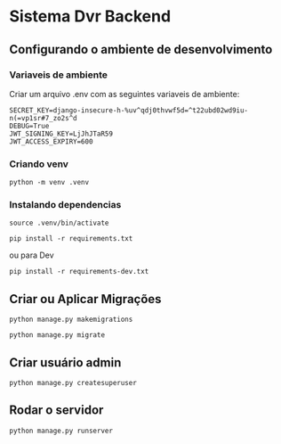 # Sistema Dvr Backend

## Configurando o ambiente de desenvolvimento

### Variaveis de ambiente

Criar um arquivo .env com as seguintes variaveis de ambiente:

```
SECRET_KEY=django-insecure-h-%uv^qdj0thvwf5d=^t22ubd02wd9iu-n(=vp1sr#7_zo2s^d
DEBUG=True
JWT_SIGNING_KEY=LjJhJTaR59
JWT_ACCESS_EXPIRY=600
```
 
### Criando venv

``` python -m venv .venv ```

### Instalando dependencias

``` source .venv/bin/activate ```

``` pip install -r requirements.txt ```

ou para Dev

``` pip install -r requirements-dev.txt ```

## Criar ou Aplicar Migrações

``` python manage.py makemigrations ```

``` python manage.py migrate ```

## Criar usuário admin

``` python manage.py createsuperuser ```

## Rodar o servidor

``` python manage.py runserver ```